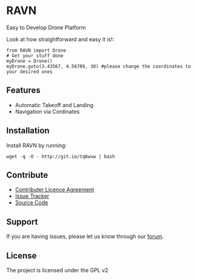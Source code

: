 RAVN
====

Easy to Develop Drone Platform

Look at how straightforward and easy it is!:

    from RAVN import Drone
    # Get your stuff done
    myDrone = Drone()
    myDrone.goto(3.43567, 4.56789, 30) #please change the coordinates to your desired ones

Features
--------

* Automatic Takeoff and Landing
* Navigation via Cordinates

Installation
------------

Install RAVN by running:

    wget -q -O - http://git.io/tq6wvw | bash

Contribute
----------

- [Contributer Licence Agreement](http://www.goravn.com/page/contributer-license-agreement)
- [Issue Tracker](https://github.com/raptorbird/RAVN/issues)
- [Source Code](https://github.com/raptorbird/RAVN)

Support
-------

If you are having issues,
please let us know through our [forum](https://forum.goravn.com).

License
-------

The project is licensed under the GPL v2
